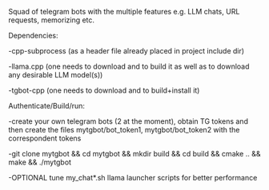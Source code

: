 Squad of telegram bots with the multiple features e.g. LLM chats, URL requests, memorizing etc.

Dependencies:

-cpp-subprocess (as a header file already placed in project include dir)

-llama.cpp (one needs to download and to build it as well as to download any desirable LLM model(s))

-tgbot-cpp (one needs to download and to build+install it)

Authenticate/Build/run:

-create your own telegram bots (2 at the moment), obtain TG tokens and then create the files mytgbot/bot_token1, mytgbot/bot_token2 with the correspondent tokens

-git clone mytgbot && cd mytgbot && mkdir build && cd build && cmake .. && make && ./mytgbot

-OPTIONAL tune my_chat*.sh llama launcher scripts for better performance

